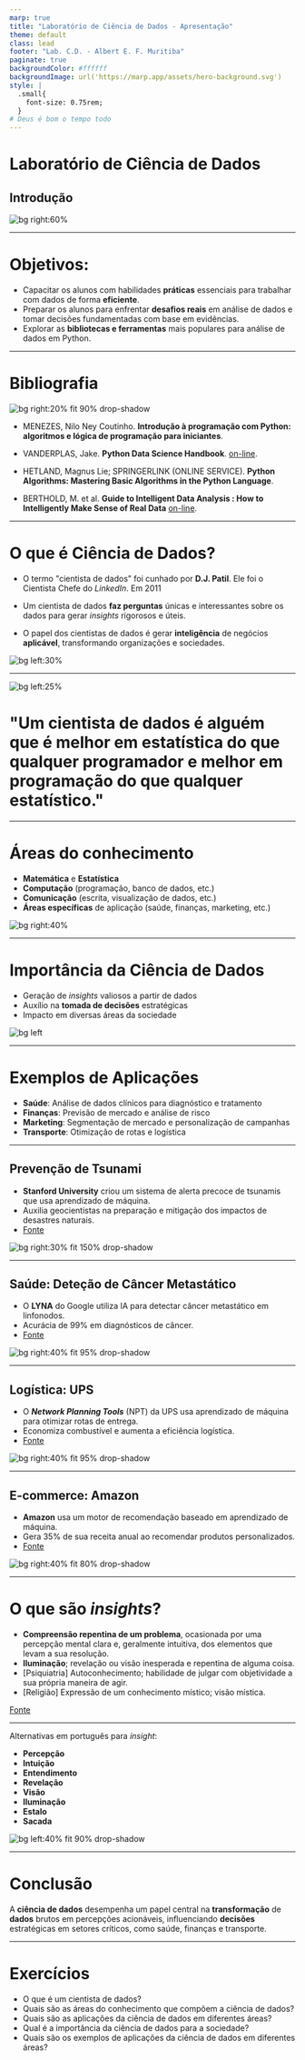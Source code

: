 ```yaml
---
marp: true
title: "Laboratório de Ciência de Dados - Apresentação"
theme: default
class: lead
footer: "Lab. C.D. - Albert E. F. Muritiba"
paginate: true
backgroundColor: #ffffff
backgroundImage: url('https://marp.app/assets/hero-background.svg')
style: |
  .small{
    font-size: 0.75rem;
  }
# Deus é bom o tempo todo
---
```


# Laboratório de Ciência de Dados
## Introdução

![bg right:60%](images/dc5.jpeg)

---

# Objetivos:

- Capacitar os alunos com habilidades **práticas** essenciais para trabalhar com dados de forma **eficiente**.
- Preparar os alunos para enfrentar **desafios reais** em análise de dados e tomar decisões fundamentadas com base em evidências.
- Explorar as **bibliotecas e ferramentas** mais populares para análise de dados em Python.


---

# Bibliografia

<!-- _backgroundImage: url('bg/light_book.jpg') -->

![bg right:20% fit 90% drop-shadow ](images/PDSH-cover.png)
  - MENEZES, Nilo Ney Coutinho. **Introdução à programação com Python: algoritmos e lógica de programação para iniciantes**.
  
  - VANDERPLAS, Jake. **Python Data Science Handbook**. [on-line](https://jakevdp.github.io/PythonDataScienceHandbook/).
   
  - HETLAND, Magnus Lie; SPRINGERLINK (ONLINE SERVICE). **Python Algorithms: Mastering Basic Algorithms in the Python Language**. 
  
  - BERTHOLD, M. et al. **Guide to Intelligent Data Analysis : How to Intelligently Make Sense of Real Data**  [on-line](http://dx.doi.org/10.1007/978-1-84882-260-3).

---

# O que é Ciência de Dados?

- O termo "cientista de dados" foi cunhado por **D.J. Patil**. Ele foi o Cientista Chefe do *LinkedIn*. Em 2011

- Um cientista de dados **faz perguntas** únicas e interessantes sobre os dados para gerar *insights* rigorosos e úteis.


- O papel dos cientistas de dados é gerar **inteligência** de negócios **aplicável**, transformando organizações e sociedades.


![bg left:30%](images/dc6.jpeg)

---
<!-- _backgroundImage: url('bg/yellow_pencil.jpg') -->
<!-- _color: white -->

![bg left:25%](bg/empty.svg)

 # "Um cientista de dados é alguém que é melhor em **estatística** do que qualquer programador e melhor em **programação** do que qualquer estatístico."

---

# Áreas do conhecimento

- **Matemática** e **Estatística**
- **Computação** (programação, banco de dados, etc.)
- **Comunicação** (escrita, visualização de dados, etc.)
- **Áreas específicas** de aplicação (saúde, finanças, marketing, etc.)

![bg right:40%](images/dc1.jpeg)

---

# Importância da Ciência de Dados

- Geração de *insights* valiosos a partir de dados
- Auxílio na **tomada de decisões** estratégicas
- Impacto em diversas áreas da sociedade

![bg left](images/dc4.jpeg)

---

# Exemplos de Aplicações

- **Saúde**: Análise de dados clínicos para diagnóstico e tratamento
- **Finanças**: Previsão de mercado e análise de risco
- **Marketing**: Segmentação de mercado e personalização de campanhas
- **Transporte**: Otimização de rotas e logística

---

## Prevenção de Tsunami

- **Stanford University** criou um sistema de alerta precoce de tsunamis que usa aprendizado de máquina.
- Auxilia geocientistas na preparação e mitigação dos impactos de desastres naturais.
- [Fonte](https://www.springboard.com/blog/data-science/data-science-case-studies/)

![bg right:30% fit 150% drop-shadow](https://1000logos.net/wp-content/uploads/2018/02/Stanford-University-Logo-500x281.png)

---

## Saúde: Deteção de Câncer Metastático

- O **LYNA** do Google utiliza IA para detectar câncer metastático em linfonodos.
- Acurácia de 99% em diagnósticos de câncer.
- [Fonte](https://www.springboard.com/blog/data-science/data-science-case-studies/)

![bg right:40% fit 95% drop-shadow](https://indianexpress.com/wp-content/uploads/2018/10/google_lymph_1.jpg)

---

## Logística: UPS

- O ***Network Planning Tools*** (NPT) da UPS usa aprendizado de máquina para otimizar rotas de entrega.
- Economiza combustível e aumenta a eficiência logística.
- [Fonte](https://www.springboard.com/blog/data-science/data-science-case-studies/)

![bg right:40% fit 95% drop-shadow](https://logos-world.net/wp-content/uploads/2020/01/UPS-Logo-2014-present-700x394.png)

---

## E-commerce: Amazon

- **Amazon** usa um motor de recomendação baseado em aprendizado de máquina.
- Gera 35% de sua receita anual ao recomendar produtos personalizados.
- [Fonte](https://www.springboard.com/blog/data-science/data-science-case-studies/)

![bg right:40% fit 80% drop-shadow](https://logodownload.org/wp-content/uploads/2014/04/amazon-logo.png)

---

# O que são *insights*?

- **Compreensão repentina de um problema**, ocasionada por uma percepção mental clara e, geralmente intuitiva, dos elementos que levam a sua resolução.
- **Iluminação**; revelação ou visão inesperada e repentina de alguma coisa.
- [Psiquiatria] Autoconhecimento; habilidade de julgar com objetividade a sua própria maneira de agir.
- [Religião] Expressão de um conhecimento místico; visão mística.

[Fonte](https://www.dicio.com.br/insight/)


---

Alternativas em português para *insight*:
- **Percepção**
- **Intuição**
- **Entendimento**
- **Revelação**
- **Visão**
- **Iluminação**
- **Estalo**
- **Sacada**

![bg left:40% fit 90% drop-shadow](https://s1.static.brasilescola.uol.com.br/be/conteudo/images/2-bandeira-do-brasil.jpg)

---

# Conclusão

A **ciência de dados** desempenha um papel central na **transformação** de **dados** brutos em percepções acionáveis, influenciando **decisões** estratégicas em setores críticos, como saúde, finanças e transporte.

---

# Exercícios

- O que é um cientista de dados?
- Quais são as áreas do conhecimento que compõem a ciência de dados?
- Quais são as aplicações da ciência de dados em diferentes áreas?
- Qual é a importância da ciência de dados para a sociedade?
- Quais são os exemplos de aplicações da ciência de dados em diferentes áreas?
